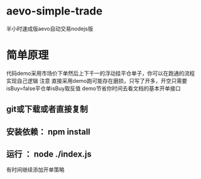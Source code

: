 # aevo-simple-trade
  半小时速成版aevo自动交易nodejs版

# 简单原理
  代码demo采用市场价下单然后上下千一的浮动挂平仓单子，你可以在跑通的流程实现自己逻辑
注意 直接采用demo跑可能存在磨损，只写了开多，开空只需要isBuy=false平仓单isBuy取反值
demo节省你时间去看文档的基本开单接口

## git或下载或者直接复制
## 安装依赖： npm install
## 运行 ： node ./index.js

有时间继续添加开单策略 


